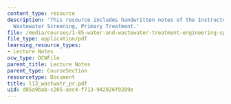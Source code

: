 ```yaml
---
content_type: resource
description: 'This resource includes handwritten notes of the Instructor on the topic:
  Wastewater Screening, Primary Treatment.'
file: /media/courses/1-85-water-and-wastewater-treatment-engineering-spring-2006/d85a9babc205aec4f713942026f9289e_l13_wastwatr_pr.pdf
file_type: application/pdf
learning_resource_types:
- Lecture Notes
ocw_type: OCWFile
parent_title: Lecture Notes
parent_type: CourseSection
resourcetype: Document
title: l13_wastwatr_pr.pdf
uid: d85a9bab-c205-aec4-f713-942026f9289e
---
```

